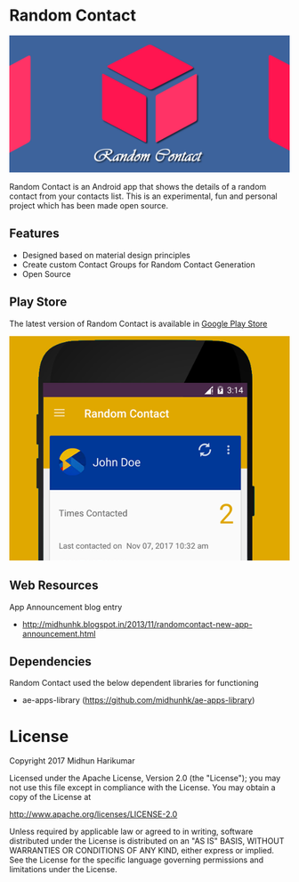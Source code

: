 # Random Contact

<img alt="Random Contact" src="/resources/promotional/feature_graphic_v2.png" width="820"/>

Random Contact is an Android app that shows the details of a random contact from your contacts list. 
This is an experimental, fun and personal project which has been made open source.

## Features
 - Designed based on material design principles
 - Create custom Contact Groups for Random Contact Generation
 - Open Source

## Play Store
The latest version of Random Contact is available in [Google Play Store](https://play.google.com/store/apps/details?id=com.ae.apps.randomcontact)

<img alt="screenshot" src="/resources/promotional/screen-random-contact.png" />

## Web Resources
App Announcement blog entry
 - http://midhunhk.blogspot.in/2013/11/randomcontact-new-app-announcement.html

## Dependencies
Random Contact used the below dependent libraries for functioning
- ae-apps-library (https://github.com/midhunhk/ae-apps-library)

# License
Copyright 2017 Midhun Harikumar

Licensed under the Apache License, Version 2.0 (the "License"); you may not use this file except in compliance with the License. You may obtain a copy of the License at

http://www.apache.org/licenses/LICENSE-2.0

Unless required by applicable law or agreed to in writing, software distributed under the License is distributed on an "AS IS" BASIS, WITHOUT WARRANTIES OR CONDITIONS OF ANY KIND, either express or implied. See the License for the specific language governing permissions and limitations under the License.